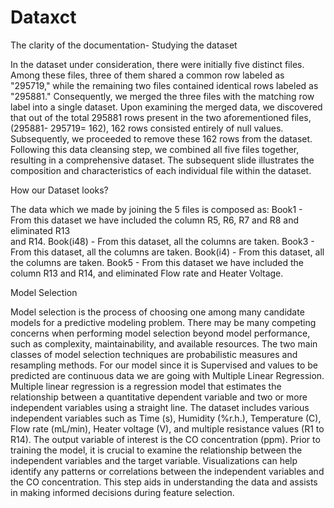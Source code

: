 # Dataxct

The clarity of the documentation- Studying the dataset

In the dataset under consideration, there were initially five distinct files. Among these files, three of them shared a common row labeled as "295719," while the remaining two files contained identical rows labeled as "295881." Consequently, we merged the three files with the matching row label into a single dataset.
Upon examining the merged data, we discovered that out of the total 295881 rows present in the two aforementioned files, (295881- 295719= 162), 162 rows consisted entirely of null values. Subsequently, we proceeded to remove these 162 rows from the dataset. Following this data cleansing step, we combined all five files together, resulting in a comprehensive dataset.
The subsequent slide illustrates the composition and characteristics of each individual file within the dataset.




How our Dataset looks?

The data which we made by joining the 5 files is composed as:
Book1       -  From this dataset we have included the column R5, R6, R7 and R8 and eliminated R13    
                    and R14.
Book(i48) - From this dataset, all the columns are taken.
Book3      - From this dataset, all the columns are taken.
Book(i4)   - From this dataset, all the columns are taken.
Book5      -  From this dataset we have included the column R13 and R14, and eliminated Flow rate 
                    and Heater Voltage.




Model Selection

Model selection is the process of choosing one among many candidate models for a predictive modeling problem.
There may be many competing concerns when performing model selection beyond model performance, such as complexity, maintainability, and available resources.
The two main classes of model selection techniques are probabilistic measures and resampling methods.
For our model since it is Supervised and values to be predicted are continuous data we are going with Multiple Linear Regression.
Multiple linear regression is a regression model that estimates the relationship between a quantitative dependent variable and two or more independent variables using a straight line.
The dataset includes various independent variables such as Time (s), Humidity (%r.h.), Temperature (C), Flow rate (mL/min), Heater voltage (V), and multiple resistance values (R1 to R14). The output variable of interest is the CO concentration (ppm).
Prior to training the model, it is crucial to examine the relationship between the independent variables and the target variable. Visualizations can help identify any patterns or correlations between the independent variables and the CO concentration. This step aids in understanding the data and assists in making informed decisions during feature selection.
